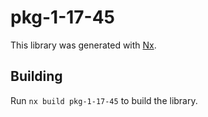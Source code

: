 # pkg-1-17-45

This library was generated with [Nx](https://nx.dev).

## Building

Run `nx build pkg-1-17-45` to build the library.
